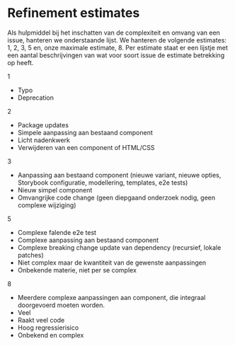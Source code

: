 # Refinement estimates

Als hulpmiddel bij het inschatten van de complexiteit en omvang van een issue, hanteren we onderstaande lijst.
We hanteren de volgende estimates: 1, 2, 3, 5 en, onze maximale estimate, 8.
Per estimate staat er een lijstje met een aantal beschrijvingen van wat voor soort issue de estimate betrekking op
heeft.

1

- Typo
- Deprecation

2

- Package updates
- Simpele aanpassing aan bestaand component
- Licht nadenkwerk
- Verwijderen van een component of HTML/CSS

3

- Aanpassing aan bestaand component (nieuwe variant, nieuwe opties, Storybook configuratie, modellering, templates, e2e tests)
- Nieuw simpel component
- Omvangrijke code change (geen diepgaand onderzoek nodig, geen complexe wijziging)

5

- Complexe falende e2e test
- Complexe aanpassing aan bestaand component
- Complexe breaking change update van dependency (recursief, lokale patches)
- Niet complex maar de kwantiteit van de gewenste aanpassingen
- Onbekende materie, niet per se complex

8

- Meerdere complexe aanpassingen aan component, die integraal doorgevoerd moeten worden.
- Veel
- Raakt veel code
- Hoog regressierisico
- Onbekend en complex
